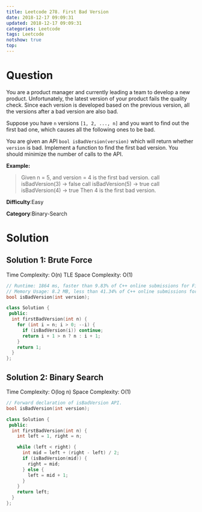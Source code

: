 ```yaml
---
title: Leetcode 278. First Bad Version
date: 2018-12-17 09:09:31
updated: 2018-12-17 09:09:31
categories: Leetcode
tags: Leetcode
notshow: true
top:
---
```


# Question

You are a product manager and currently leading a team to develop a new product. Unfortunately, the latest version of your product fails the quality check. Since each version is developed based on the previous version, all the versions after a bad version are also bad.

Suppose you have  `n`  versions  `[1, 2, ..., n]`  and you want to find out the first bad one, which causes all the following ones to be bad.

You are given an API  `bool isBadVersion(version)`  which will return whether  `version`  is bad. Implement a function to find the first bad version. You should minimize the number of calls to the API.

**Example:**

> Given n = 5, and version = 4 is the first bad version.
> call isBadVersion(3) -> false
> call isBadVersion(5) -> true
> call isBadVersion(4) -> true
> Then 4 is the first bad version.

**Difficulty**:Easy

**Category**:Binary-Search

<!-- more -->

# Solution

## Solution 1: Brute Force

Time Complexity: O(n) TLE
Space Complexity: O(1)

```cpp
// Runtime: 1864 ms, faster than 9.83% of C++ online submissions for First Bad Version.
// Memory Usage: 8.2 MB, less than 41.34% of C++ online submissions for First Bad Version.
bool isBadVersion(int version);

class Solution {
 public:
  int firstBadVersion(int n) {
    for (int i = n; i > 0; --i) {
      if (isBadVersion(i)) continue;
      return i + 1 > n ? n : i + 1;
    }
    return 1;
  }
};
```

## Solution 2: Binary Search

Time Complexity: O(log n)
Space Complexity: O(1)

```cpp
// Forward declaration of isBadVersion API.
bool isBadVersion(int version);

class Solution {
 public:
  int firstBadVersion(int n) {
    int left = 1, right = n;

    while (left < right) {
      int mid = left + (right - left) / 2;
      if (isBadVersion(mid)) {
        right = mid;
      } else {
        left = mid + 1;
      }
    }
    return left;
  }
};
```